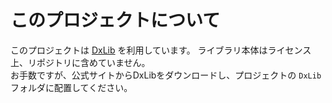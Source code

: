 # このプロジェクトについて
このプロジェクトは [DxLib](https://dxlib.xsrv.jp/) を利用しています。
ライブラリ本体はライセンス上、リポジトリに含めていません。  
お手数ですが、公式サイトからDxLibをダウンロードし、プロジェクトの `DxLib` フォルダに配置してください。
